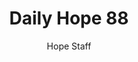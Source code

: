 ---
image: /assets/img/daily-hope-default-artwork.png
title: Daily Hope 88
number: 88
categories:
  - Daily Hope
author: Hope Staff
notes: Daily Hope 88
embed: >-
  <iframe style="border-radius:12px" src="https://open.spotify.com/embed/episode/0omQRvbuznOwlXt7FGxQ2B?utm_source=generator" width="100%" height="352" frameBorder="0" allowfullscreen="" allow="autoplay; clipboard-write; encrypted-media; fullscreen; picture-in-picture" loading="lazy"></iframe>
---